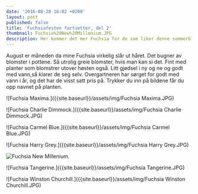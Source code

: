 ```yaml
---
date: '2016-08-28 16:02 +0200'
layout: post
published: false
title: 'Fuchsiafesten fortsetter, del 2'
thumbnail: Fuchsia%20New%20Millenium.JPG
description: Her kommer det mer Fuchsia for de som liker denne sommerblomsten.
---
```


August er måneden da mine Fuchsia virkelig slår ut håret. Det bugner av blomster i pottene. Så utrolig greie blomster, hvis man kan si det. Fint med planter som blomstrer utover høsten også. Litt gjødsel i ny og ne og godt med vann,så klarer de seg selv. Overgartneren har sørget for godt med vann i år, og det har de visst satt pris på. Trykker du inn på bildene får du opp navnet på planten.

![Fuchsia Maxima.]({{site.baseurl}}/assets/img/Fuchsia Maxima.JPG)

![Fuchsia Charlie Dimmock.]({{site.baseurl}}/assets/img/Fuchsia Charlie Dimmock.JPG)

![Fuchsia Carmel Blue.]({{site.baseurl}}/assets/img/Fuchsia Carmel Blue.JPG)

<!--more-->

![Fuchsia Harry Grey.]({{site.baseurl}}/assets/img/Fuchsia Harry Grey.JPG)

![Fuchsia New Millenium.]({{site.baseurl}}/assets/img/Fuchsia%20New%20Millenium.JPG)

![Fuchsia Tangerine.]({{site.baseurl}}/assets/img/Fuchsia Tangerine.JPG)

![Fuchsia Winston Churchill.]({{site.baseurl}}/assets/img/Fuchsia Winston Churchill.JPG)
